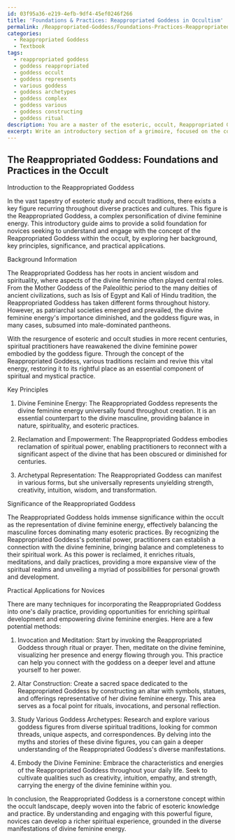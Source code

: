 ```yaml
---
id: 03f95a36-e219-4efb-9df4-45ef0246f266
title: 'Foundations & Practices: Reappropriated Goddess in Occultism'
permalink: /Reappropriated-Goddess/Foundations-Practices-Reappropriated-Goddess-in-Occultism/
categories:
  - Reappropriated Goddess
  - Textbook
tags:
  - reappropriated goddess
  - goddess reappropriated
  - goddess occult
  - goddess represents
  - various goddess
  - goddess archetypes
  - goddess complex
  - goddess various
  - goddess constructing
  - goddess ritual
description: You are a master of the esoteric, occult, Reappropriated Goddess and education, you have written many textbooks on the subject in ways that provide students with rich and deep understanding of the subject. You are being asked to write textbook-like sections on a topic and you do it with full context, explainability, and reliability in accuracy to the true facts of the topic at hand, in a textbook style that a student would easily be able to learn from, in a rich, engaging, and contextual way. Always include relevant context (such as formulas and history), related concepts, and in a way that someone can gain deep insights from.
excerpt: Write an introductory section of a grimoire, focused on the concept of Reappropriated Goddess within the occult practices. Provide background information, key principles, the significance of the Reappropriated Goddess, and some practical applications for novices seeking to develop a deeper understanding of this esoteric domain.
---
```


## The Reappropriated Goddess: Foundations and Practices in the Occult

Introduction to the Reappropriated Goddess

In the vast tapestry of esoteric study and occult traditions, there exists a key figure recurring throughout diverse practices and cultures. This figure is the Reappropriated Goddess, a complex personification of divine feminine energy. This introductory guide aims to provide a solid foundation for novices seeking to understand and engage with the concept of the Reappropriated Goddess within the occult, by exploring her background, key principles, significance, and practical applications.

Background Information

The Reappropriated Goddess has her roots in ancient wisdom and spirituality, where aspects of the divine feminine often played central roles. From the Mother Goddess of the Paleolithic period to the many deities of ancient civilizations, such as Isis of Egypt and Kali of Hindu tradition, the Reappropriated Goddess has taken different forms throughout history. However, as patriarchal societies emerged and prevailed, the divine feminine energy's importance diminished, and the goddess figure was, in many cases, subsumed into male-dominated pantheons.

With the resurgence of esoteric and occult studies in more recent centuries, spiritual practitioners have reawakened the divine feminine power embodied by the goddess figure. Through the concept of the Reappropriated Goddess, various traditions reclaim and revive this vital energy, restoring it to its rightful place as an essential component of spiritual and mystical practice.

Key Principles

1. Divine Feminine Energy: The Reappropriated Goddess represents the divine feminine energy universally found throughout creation. It is an essential counterpart to the divine masculine, providing balance in nature, spirituality, and esoteric practices.

2. Reclamation and Empowerment: The Reappropriated Goddess embodies reclamation of spiritual power, enabling practitioners to reconnect with a significant aspect of the divine that has been obscured or diminished for centuries.

3. Archetypal Representation: The Reappropriated Goddess can manifest in various forms, but she universally represents unyielding strength, creativity, intuition, wisdom, and transformation.

Significance of the Reappropriated Goddess

The Reappropriated Goddess holds immense significance within the occult as the representation of divine feminine energy, effectively balancing the masculine forces dominating many esoteric practices. By recognizing the Reappropriated Goddess's potential power, practitioners can establish a connection with the divine feminine, bringing balance and completeness to their spiritual work. As this power is reclaimed, it enriches rituals, meditations, and daily practices, providing a more expansive view of the spiritual realms and unveiling a myriad of possibilities for personal growth and development.

Practical Applications for Novices

There are many techniques for incorporating the Reappropriated Goddess into one's daily practice, providing opportunities for enriching spiritual development and empowering divine feminine energies. Here are a few potential methods:

1. Invocation and Meditation: Start by invoking the Reappropriated Goddess through ritual or prayer. Then, meditate on the divine feminine, visualizing her presence and energy flowing through you. This practice can help you connect with the goddess on a deeper level and attune yourself to her power.

2. Altar Construction: Create a sacred space dedicated to the Reappropriated Goddess by constructing an altar with symbols, statues, and offerings representative of her divine feminine energy. This area serves as a focal point for rituals, invocations, and personal reflection.

3. Study Various Goddess Archetypes: Research and explore various goddess figures from diverse spiritual traditions, looking for common threads, unique aspects, and correspondences. By delving into the myths and stories of these divine figures, you can gain a deeper understanding of the Reappropriated Goddess's diverse manifestations.

4. Embody the Divine Feminine: Embrace the characteristics and energies of the Reappropriated Goddess throughout your daily life. Seek to cultivate qualities such as creativity, intuition, empathy, and strength, carrying the energy of the divine feminine within you.

In conclusion, the Reappropriated Goddess is a cornerstone concept within the occult landscape, deeply woven into the fabric of esoteric knowledge and practice. By understanding and engaging with this powerful figure, novices can develop a richer spiritual experience, grounded in the diverse manifestations of divine feminine energy.
